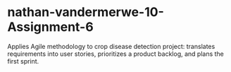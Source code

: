 # nathan-vandermerwe-10-Assignment-6
Applies Agile methodology to crop disease detection project: translates requirements into user stories, prioritizes a product backlog, and plans the first sprint.

